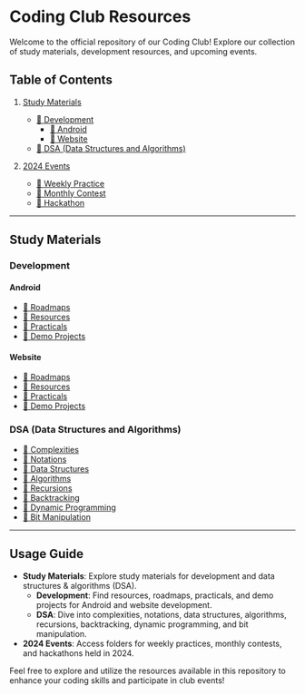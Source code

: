 # Coding Club Resources

Welcome to the official repository of our Coding Club! Explore our collection of study materials, development resources, and upcoming events.

## Table of Contents

1. [Study Materials](#study-materials)
    - [📁 Development](#development)
        - [📁 Android](#android)
        - [📁 Website](#website)
    - [📁 DSA (Data Structures and Algorithms)](#dsa)
  
2. [2024 Events](#2024-events)
    - [📁 Weekly Practice](#weekly-practice)
    - [📁 Monthly Contest](#monthly-contest)
    - [📁 Hackathon](#hackathon)

---

## Study Materials

### Development

#### Android
- [📁 Roadmaps](./01-study-materials/development/android/01-roadmaps)
- [📁 Resources](./01-study-materials/development/android/02-resources)
- [📁 Practicals](./01-study-materials/development/android/03-practicals)
- [📁 Demo Projects](./01-study-materials/development/android/04-demo-projects)

#### Website
- [📁 Roadmaps](./01-study-materials/development/website/01-roadmaps)
- [📁 Resources](./01-study-materials/development/website/02-resources)
- [📁 Practicals](./01-study-materials/development/website/03-practicals)
- [📁 Demo Projects](./01-study-materials/development/website/04-demo-projects)

### DSA (Data Structures and Algorithms)

- [📁 Complexities](./01-study-materials/dsa/01-complexities)
- [📁 Notations](./01-study-materials/dsa/02-notations)
- [📁 Data Structures](./01-study-materials/dsa/03-data-structures)
- [📁 Algorithms](./01-study-materials/dsa/04-algorithms)
- [📁 Recursions](./01-study-materials/dsa/05-recursions)
- [📁 Backtracking](./01-study-materials/dsa/06-backtracking)
- [📁 Dynamic Programming](./01-study-materials/dsa/07-dynamic-programming)
- [📁 Bit Manipulation](./01-study-materials/dsa/08-bit-manipulation)

---

## Usage Guide

- **Study Materials**: Explore study materials for development and data structures & algorithms (DSA).
    - **Development**: Find resources, roadmaps, practicals, and demo projects for Android and website development.
    - **DSA**: Dive into complexities, notations, data structures, algorithms, recursions, backtracking, dynamic programming, and bit manipulation.
- **2024 Events**: Access folders for weekly practices, monthly contests, and hackathons held in 2024.

Feel free to explore and utilize the resources available in this repository to enhance your coding skills and participate in club events!
